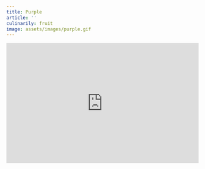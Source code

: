 ```yaml
---
title: Purple
article: ''
culinarily: fruit
image: assets/images/purple.gif
---
```

<iframe width="100%" height="315" src="https://www.youtube.com/embed/vGH-b3xtDm4" title="YouTube video player" frameborder="0" allow="accelerometer; autoplay; clipboard-write; encrypted-media; gyroscope; picture-in-picture" allowfullscreen style="display: block;"></iframe>